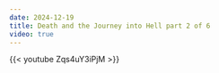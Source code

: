 ```yaml
---
date: 2024-12-19
title: Death and the Journey into Hell part 2 of 6
video: true
---
```



{{< youtube Zqs4uY3iPjM >}}
